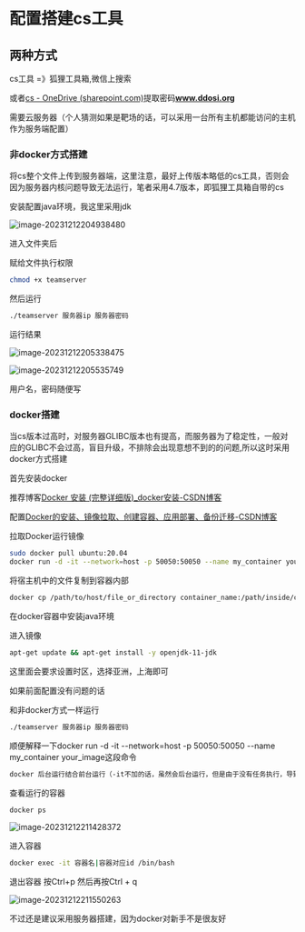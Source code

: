 # 配置搭建cs工具

## 两种方式

cs工具 =》狐狸工具箱,微信上搜索

或者[cs - OneDrive (sharepoint.com)](https://ddosi-my.sharepoint.com/personal/netsparker_ddosi_onmicrosoft_com/_layouts/15/onedrive.aspx?id=%2Fpersonal%2Fnetsparker_ddosi_onmicrosoft_com%2FDocuments%2F渗透测试%2Fcs%2FCobaltStrike4.8_www.ddosi.org.rar&parent=%2Fpersonal%2Fnetsparker_ddosi_onmicrosoft_com%2FDocuments%2F渗透测试%2Fcs&ga=1)提取密码**www.ddosi.org**

需要云服务器（个人猜测如果是靶场的话，可以采用一台所有主机都能访问的主机作为服务端配置）

### 非docker方式搭建

将cs整个文件上传到服务器端，这里注意，最好上传版本略低的cs工具，否则会因为服务器内核问题导致无法运行，笔者采用4.7版本，即狐狸工具箱自带的cs

安装配置java环境，我这里采用jdk

![image-20231212204938480](http://111.229.225.13:81/i/2023/12/12/xw4yt4-2.png)

进入文件夹后

赋给文件执行权限

```bash
chmod +x teamserver 
```

然后运行

```bash
./teamserver 服务器ip 服务器密码
```

运行结果

![image-20231212205338475](http://111.229.225.13:81/i/2023/12/12/xyizuq-2.png)

![image-20231212205535749](http://111.229.225.13:81/i/2023/12/12/xzovps-2.png)

用户名，密码随便写

### docker搭建

当cs版本过高时，对服务器GLIBC版本也有提高，而服务器为了稳定性，一般对应的GLIBC不会过高，盲目升级，不排除会出现意想不到的的问题,所以这时采用docker方式搭建

首先安装docker

推荐博客[Docker 安装 (完整详细版)_docker安装-CSDN博客](https://blog.csdn.net/BThinker/article/details/123358697)

配置[Docker的安装、镜像拉取、创建容器、应用部署、备份迁移-CSDN博客](https://blog.csdn.net/qq_45299673/article/details/119810149)

拉取Docker运行镜像

```bash
sudo docker pull ubuntu:20.04
docker run -d -it --network=host -p 50050:50050 --name my_container your_image
```

将宿主机中的文件复制到容器内部

```bash
docker cp /path/to/host/file_or_directory container_name:/path/inside/container
```

在docker容器中安装java环境

进入镜像

```bash
apt-get update && apt-get install -y openjdk-11-jdk
```

这里面会要求设置时区，选择亚洲，上海即可

如果前面配置没有问题的话

和非docker方式一样运行

```bash
./teamserver 服务器ip 服务器密码
```

顺便解释一下docker run -d -it --network=host -p 50050:50050 --name my_container your_image这段命令

```bash
docker 后台运行结合前台运行（-it不加的话，虽然会后台运行，但是由于没有任务执行，导致直接容器被杀） ip和主机ip地址一样，主机端口50050映射容器端口50050 命名为{你自己取名} 对应的镜像
```

查看运行的容器

```bash
docker ps
```

![image-20231212211428372](http://111.229.225.13:81/i/2023/12/12/yys3gj-2.png)

进入容器

```bash
docker exec -it 容器名|容器对应id /bin/bash
```

退出容器 按Ctrl+p 然后再按Ctrl + q

![image-20231212211550263](http://111.229.225.13:81/i/2023/12/12/yzi0j7-2.png)

不过还是建议采用服务器搭建，因为docker对新手不是很友好


